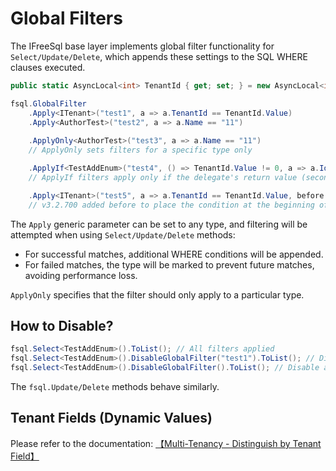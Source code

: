 # Global Filters

The IFreeSql base layer implements global filter functionality for `Select/Update/Delete`, which appends these settings to the SQL WHERE clauses executed.

```csharp
public static AsyncLocal<int> TenantId { get; set; } = new AsyncLocal<int>();

fsql.GlobalFilter
    .Apply<ITenant>("test1", a => a.TenantId == TenantId.Value)
    .Apply<AuthorTest>("test2", a => a.Name == "11")
    
    .ApplyOnly<AuthorTest>("test3", a => a.Name == "11")
    // ApplyOnly sets filters for a specific type only

    .ApplyIf<TestAddEnum>("test4", () => TenantId.Value != 0, a => a.Id == TenantId.Value);
    // ApplyIf filters apply only if the delegate's return value (second parameter) is true

    .Apply<ITenant>("test5", a => a.TenantId == TenantId.Value, before: true)
    // v3.2.700 added before to place the condition at the beginning of the WHERE clause
```

The `Apply` generic parameter can be set to any type, and filtering will be attempted when using `Select/Update/Delete` methods:

- For successful matches, additional WHERE conditions will be appended.
- For failed matches, the type will be marked to prevent future matches, avoiding performance loss.

`ApplyOnly` specifies that the filter should only apply to a particular type.

## How to Disable?

```csharp
fsql.Select<TestAddEnum>().ToList(); // All filters applied
fsql.Select<TestAddEnum>().DisableGlobalFilter("test1").ToList(); // Disable filter "test1"
fsql.Select<TestAddEnum>().DisableGlobalFilter().ToList(); // Disable all filters
```

The `fsql.Update/Delete` methods behave similarly.

## Tenant Fields (Dynamic Values)

Please refer to the documentation: [【Multi-Tenancy - Distinguish by Tenant Field】](multi-tenancy#approach-1-tenant-field-differentiation)